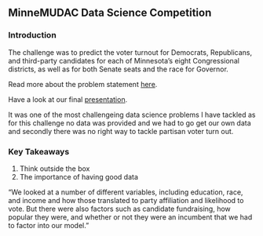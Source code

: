 ## MinneMUDAC Data Science Competition

### Introduction

The challenge was to predict the voter turnout for Democrats, Republicans, and third-party candidates for each of Minnesota’s eight Congressional districts, as well as for both Senate seats and the race for Governor.

Read more about the problem statement [here](https://carlsonschool.umn.edu/news/msba-team-wins-2018-minnemudac-case-competition?utm_source=msba&utm_medium=linkedin_organic&utm_campaign=events_minnmudacwinners).

Have a look at our final [presentation](MinneAnalytics.pdf).

It was one of the most challengeing data science problems I have tackled as for this challenge no data was provided and we had to go get our own data and secondly there was no right way to tackle partisan voter turn out.

### Key Takeaways

1. Think outside the box
2. The importance of having good data






“We looked at a number of different variables, including education, race, and income and how those translated to party affiliation and likelihood to vote. But there were also factors such as candidate fundraising, how popular they were, and whether or not they were an incumbent that we had to factor into our model.”
